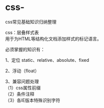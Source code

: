 # css-
css常见基础知识归纳整理
<section>
<p>css：层叠样式表<br>
用于为HTML等结构化文档添加样式的标记语言。</p>
</section>
必须掌握的知识有：
<p>1、定位
static、relative、absolute、fixed</p>
<p>2、浮动（float）</p>
<p>3、兼容问题处理<br>
（1）css属性前缀<br>
（2）条件注释<br>
（3）各IE版本特殊识别字符</p>
